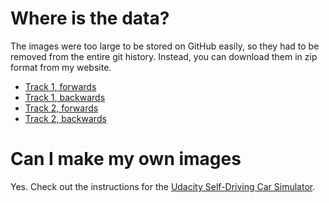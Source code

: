 # Where is the data?

The images were too large to be stored on GitHub easily, so they had to be removed from the
entire git history. Instead, you can download them in zip format from my website.

* [Track 1, forwards](http://petermoran.org/wp-content/uploads/2017/10/t1_forward.zip)
* [Track 1, backwards](http://petermoran.org/wp-content/uploads/2017/10/t1_backwards.zip)
* [Track 2, forwards](http://petermoran.org/wp-content/uploads/2017/10/t2_forward.zip)
* [Track 2, backwards](http://petermoran.org/wp-content/uploads/2017/10/t2_backwards.zip)

# Can I make my own images

Yes. Check out the instructions for the [Udacity Self-Driving Car Simulator](https://github.com/udacity/self-driving-car-sim).
